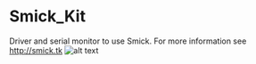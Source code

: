 # Smick_Kit
Driver and serial monitor to use Smick.
For more information see http://smick.tk
![alt text](https://drive.google.com/file/d/0B_lXn5HVOdyYMUZZQzhkTzZpUmc/view?usp=sharing)
